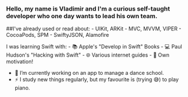 ### Hello, my name is Vladimir and I'm a curious self-taught developer who one day wants to lead his own team.

##I've already used or read about:
    - UIKit, ARKit
    - MVC, MVVM, VIPER
    - CocoaPods, SPM
    - SwiftyJSON, Alamofire

  I was learning Swift with:
    - 📚 Apple's "Develop in Swift" Books
    - 💻 Paul Hudson's "Hacking with Swift"
    - 🌐 Various internet guides
    - 🐂 Own motivation!

- 🔭 I’m currently working on an app to manage a dance school.
- ⚡ I study new things regularly, but my favourite is (trying 😅) to play piano.
